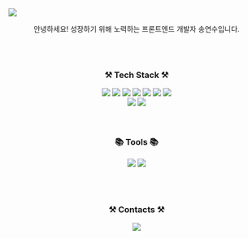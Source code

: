 <img src="https://capsule-render.vercel.app/api?type=waving&color=auto&height=200&section=header&text=Yeonsu's&nbsp;Github!&fontSize=70" />

<div align=center>
 <p>안녕하세요! 성장하기 위해 노력하는 프론트엔드 개발자 송연수입니다.<P>
</div>

  <br/>
  <br/>
  
<div align=center>
	<h3>⚒️ Tech Stack ⚒️</h3>
</div>
<div align="center">
  <img src="https://img.shields.io/badge/HTML5-E34F26?style=flat&logo=HTML5&logoColor=white"/>
<img src="https://img.shields.io/badge/CSS3-1572B6?style=flat&logo=CSS3&logoColor=white"/>
<img src="https://img.shields.io/badge/JavaScript-F7DF1E?style=flat&logo=JavaScript&logoColor=white"/>
<img src="https://img.shields.io/badge/Typescript-3178C6?style=flat&logo=typescript&logoColor=white"/>
<img src="https://img.shields.io/badge/-React.js-61DAFB?logo=react&logoColor=white&style=flat"/>
<img src="https://img.shields.io/badge/-Next.js-000000?logo=Next.js&logoColor=white&style=flat"/>
<img src="https://img.shields.io/badge/Node.js-339933?style=flat&logo=Node.js&logoColor=white"/><br/>
<img src="https://img.shields.io/badge/Sass-CC6699?style=flat&logo=Sass&logoColor=white"/> 
<img src="https://img.shields.io/badge/styled components-DB7093?style=flat&logo=styled-components&logoColor=white"/>
</div>
  
<br/>
<br/>
  
<div align=center>
	<h3>📚 Tools 📚</h3>
</div>
<p align="center">
    <img src="https://img.shields.io/badge/Git-F05032?style=flat&logo=Git&logoColor=white"/>
    <img src="https://img.shields.io/badge/Visual%20Studio%20Code-007ACC?style=flat&logo=visualstudiocode&logoColor=white"/>
</p>

<br/>
<br/>

<div align=center>
	<h3>⚒️ Contacts ⚒️</h3>
</div>
<p align="center">
    <!--<a href="연결하고싶은링크"><img src="https://img.shields.io/badge/뱃지이름-뱃지색상?style=flat-square&logo=로고이미지이름&logoColor=white&link=연결하고싶은링크"/></a>-->
    <a href="mailto:vickysong255@gmail.com"><img src="https://img.shields.io/badge/Gmail-d14836?style=flat&logo=Gmail&logoColor=white&link=mailto:vickysong255@gmail.com"/></a>
</p>
